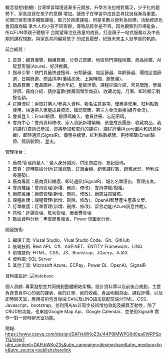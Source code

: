 概念發想(動機):
台灣學習環境逐漸多元開放，升學方法也相對廣泛，少子化的趨勢下，家長投資在孩子的意願
增加。讓孩子在學習中成長並尋找自我漸為重要。
坊間已經有很多體驗課程，致力於推廣課程，但是多數以營利為目標，活動資訊也會因廠商瞄
準大人和小孩不同客群，導致品質參差不齊。因為觀察到市場亂象，所以FUN學親子體驗平
台期望專注在孩童的成長，打造親子一站式服務以及中長期的課程規劃，與家長共同編寫孩子
的成長履歷，紀錄未來主人翁學習的軌跡。

前台網頁：

1. 首頁：網頁導覽、輪播頁面、分頁式頁面、地區熱門課程推薦、商品推薦、AI智慧客服(Azure)、好評推薦。
2. 搜尋引擎：熱門頁籤快速搜尋、分類篩選、地區篩選、年齡篩選、價格區間篩選、日期篩選、商品排序(價格高低、上架時間、銷售量)。
3. 商品頁面：產品圖片、適合年紀、星級評價、課程詳細介紹、常見問題、學員評價、廠商介紹、猜你喜歡(推薦同類型商品)、收藏功能、月曆、即時顯示剩餘名額。
4. 訂購流程：索取訂購人/參與人資料、報名注意事項、優惠券使用、紅利點數使用、快速帶入家庭成員資訊、確認頁面、第三方金流串接(綠界金流)。
5. 會員登入：Email驗證、驗證碼輸入、會員註冊、忘記密碼。
6. 會員中心：會員資料修改、家人資訊新增編輯、孩童成長履歷、收藏商品、我的課程(查詢已參加、即將參加和取消的課程)、課程評價(Azure圖片和訊息仲裁)、即時通訊(SignalR)、優惠券總覽、紅利點數總覽、更換密碼(Email驗證、簡訊驗證)、登出。

管理後台：
1. 廠商/管理員登入：登入身分識別、供應商註冊、忘記密碼。
2. 首頁：即時數據分析(訂單總數、訂單金額、銷售課程數、銷售狀況、營利成長趨勢)。
3. 廠商專區：廠商資料維護、即時通訊(SignalR)、報名名單匯出、管理出席。
4. 會員維護：會員管理(新增、刪除、修改)、會員停權/復權。
5. 廠商維護：廠商管理(新增、刪除、修改)、廠商註冊審核。
6. 課程維護：課程管理(新增、刪除、修改)、OpenAI智慧產生產品文案。
7. 訂單維護：訂單管理(新增、刪除、修改)、留言功能(Azure訊息仲裁)。
8. 其他：評論管理、紅利管理、優惠券管理
9. 數據資料分析：年度銷售報表、Power BI圖表分析。

開發技術: 
1. 編譯工具: Viusal Studio、Viual Studio Code、Git、GitHub
2. 後端技術: Rest API、C#、ASP.NET、ENTITY Framework、LINQ
3. 前端技術: HTML、CSS、JS、Bootstrap、JQuery、AJAX
4. 資料庫: SQL Server
5. 其他工具: Microsoft Azure、ECPay、Power BI、OpenAI、SignalR

資料庫設計:
![database](https://github.com/kuanshih/prjFunShare_Core/assets/132976574/93ea5dff-33b6-40a0-90fb-bcd8bbb52cf5)

個人貢獻:
專案發想並共同規劃整體網站架構，設計資料庫以及前後台規劃，主要負責會員中心的我的課表、我的訂單、我的收藏、產品明細頁面、課程評價、以及即時聊天室，應用技術包含後端:C#以及LINQ語法搭配前端:HTML、CSS、Javascript、bootstrap，並利用Ajax非同步技術增加效能及網頁互動性，除了CRUD的功能，也串接Google Map Api、Google Calendar、並使用SignalR 實作一對一即時聊天室功能。



簡報: https://www.canva.com/design/DAFtkWKoZ3s/44P9IMWPG6d0qa0WRPSpYQ/view?utm_content=DAFtkWKoZ3s&utm_campaign=designshare&utm_medium=link&utm_source=publishsharelink
